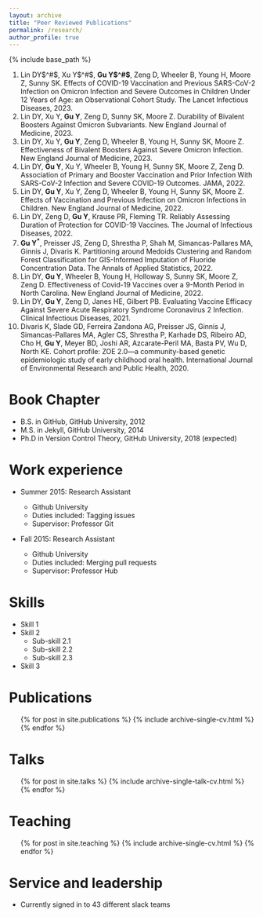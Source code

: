 ```yaml
---
layout: archive
title: "Peer Reviewed Publications"
permalink: /research/
author_profile: true
---
```


{% include base_path %}

1. Lin DY$^#$, Xu Y$^#$, **Gu Y$^#$**, Zeng D, Wheeler B, Young H, Moore Z, Sunny SK. Effects of COVID-19 Vaccination and Previous SARS-CoV-2 Infection on Omicron Infection and Severe Outcomes in Children Under 12 Years of Age: an Observational Cohort Study. The Lancet Infectious Diseases, 2023.
1. Lin DY, Xu Y, **Gu Y**, Zeng D, Sunny SK, Moore Z. Durability of Bivalent Boosters Against Omicron Subvariants. New England Journal of Medicine, 2023. 
1. Lin DY, Xu Y, **Gu Y**, Zeng D, Wheeler B, Young H, Sunny SK, Moore Z. Effectiveness of Bivalent Boosters Against Severe Omicron Infection. New England Journal of Medicine, 2023.
1. Lin DY, **Gu Y**, Xu Y, Wheeler B, Young H, Sunny SK, Moore Z, Zeng D. Association of Primary and Booster Vaccination and Prior Infection With SARS-CoV-2 Infection and Severe COVID-19 Outcomes. JAMA, 2022.
1. Lin DY, **Gu Y**, Xu Y, Zeng D, Wheeler B, Young H, Sunny SK, Moore Z. Effects of Vaccination and Previous Infection on Omicron Infections in Children. New England Journal of Medicine, 2022. 
1. Lin DY, Zeng D, **Gu Y**, Krause PR, Fleming TR. Reliably Assessing Duration of Protection for COVID-19 Vaccines. The Journal of Infectious Diseases, 2022. 
1. **Gu Y$^*$**, Preisser JS, Zeng D, Shrestha P, Shah M, Simancas-Pallares MA, Ginnis J, Divaris K. Partitioning around Medoids Clustering and Random Forest Classification for GIS-Informed Imputation of Fluoride Concentration Data. The Annals of Applied Statistics, 2022. 
1. Lin DY, **Gu Y**, Wheeler B, Young H, Holloway S, Sunny SK, Moore Z, Zeng D. Effectiveness of Covid-19 Vaccines over a 9-Month Period in North Carolina. New England Journal of Medicine, 2022. 
1. Lin DY, **Gu Y**, Zeng D, Janes HE, Gilbert PB.  Evaluating Vaccine Efficacy Against Severe Acute Respiratory Syndrome Coronavirus 2 Infection. Clinical Infectious Diseases, 2021.
1. Divaris K, Slade GD, Ferreira Zandona AG, Preisser JS, Ginnis J, Simancas-Pallares MA, Agler CS, Shrestha P, Karhade DS, Ribeiro AD, Cho H, **Gu Y**, Meyer BD, Joshi AR, Azcarate-Peril MA, Basta PV, Wu D, North KE. Cohort profile: ZOE 2.0—a community-based genetic epidemiologic study of early childhood oral health. International Journal of Environmental Research and Public Health, 2020.

Book Chapter
======
* B.S. in GitHub, GitHub University, 2012
* M.S. in Jekyll, GitHub University, 2014
* Ph.D in Version Control Theory, GitHub University, 2018 (expected)

Work experience
======
* Summer 2015: Research Assistant
  * Github University
  * Duties included: Tagging issues
  * Supervisor: Professor Git

* Fall 2015: Research Assistant
  * Github University
  * Duties included: Merging pull requests
  * Supervisor: Professor Hub
  
Skills
======
* Skill 1
* Skill 2
  * Sub-skill 2.1
  * Sub-skill 2.2
  * Sub-skill 2.3
* Skill 3

Publications
======
  <ul>{% for post in site.publications %}
    {% include archive-single-cv.html %}
  {% endfor %}</ul>
  
Talks
======
  <ul>{% for post in site.talks %}
    {% include archive-single-talk-cv.html %}
  {% endfor %}</ul>
  
Teaching
======
  <ul>{% for post in site.teaching %}
    {% include archive-single-cv.html %}
  {% endfor %}</ul>
  
Service and leadership
======
* Currently signed in to 43 different slack teams
